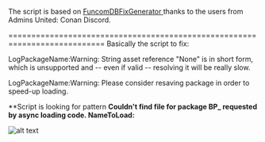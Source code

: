The script is based on [FuncomDBFixGenerator
](https://github.com/VoidEssy/FuncomDBFixGenerator) thanks to the users from Admins United: Conan Discord.

===========================================================================
Basically the script to fix:
<p>LogPackageName:Warning: String asset reference "None" is in short form, which is unsupported and -- even if valid -- resolving it will be really slow.</p>
<p>LogPackageName:Warning: Please consider resaving package in order to speed-up loading.</p>

**Script is looking for pattern  **Couldn't find file for package BP_ requested by async loading code. NameToLoad:**

![alt text](https://cdn.discordapp.com/attachments/1077995857108017344/1307897879813161001/image.png?ex=673bfa52&is=673aa8d2&hm=3275126fc46f2da90ba07f63793dab153ab804c22fe2382917a0d5259b4d156a&)
